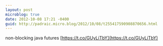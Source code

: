 ```yaml
---
layout: post
microblog: true
date: 2012-10-08 17:21 -0400
guid: http://padraic.micro.blog/2012/10/08/t255417590908870656.html
---
```

non-blocking java futures [https://t.co/GUyLiTbY](https://t.co/GUyLiTbY)
